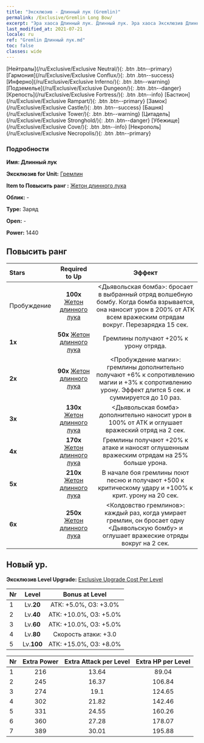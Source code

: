 ```yaml
---
title: "Эксклюзив - Длинный лук (Gremlin)"
permalink: /Exclusive/Gremlin Long Bow/
excerpt: "Эра хаоса Длинный лук. Длинный лук. Эра хаоса Эксклюзив Длинный лук. Гремлин Эксклюзив."
last_modified_at: 2021-07-21
locale: ru
ref: "Gremlin Длинный лук.md"
toc: false
classes: wide
---
```

 [Нейтралы](/ru/Exclusive/Exclusive Neutral/){: .btn .btn--primary} [Гармония](/ru/Exclusive/Exclusive Conflux/){: .btn .btn--success} [Инферно](/ru/Exclusive/Exclusive Inferno/){: .btn .btn--warning} [Подземелье](/ru/Exclusive/Exclusive Dungeon/){: .btn .btn--danger} [Крепость](/ru/Exclusive/Exclusive Fortress/){: .btn .btn--info} [Бастион](/ru/Exclusive/Exclusive Rampart/){: .btn .btn--primary} [Замок](/ru/Exclusive/Exclusive Castle/){: .btn .btn--success} [Башня](/ru/Exclusive/Exclusive Tower/){: .btn .btn--warning} [Цитадель](/ru/Exclusive/Exclusive Stronghold/){: .btn .btn--danger} [Убежище](/ru/Exclusive/Exclusive Cove/){: .btn .btn--info} [Некрополь](/ru/Exclusive/Exclusive Necropolis/){: .btn .btn--primary} 

### Подробности
 **Имя: Длинный лук** 

 **Эксклюзив for Unit:** [Гремлин](/ru/units/Gremlin/) 

 **Item to Повысить ранг :** [Жетон длинного лука](/ItemsRU/con_914/)

 **Облик:** -

 **Type:** Заряд

 **Open:** -

 **Power:** 1440

## Повысить ранг 

  |     Stars    |  Required to Up | Эффект |
  |:-------------|:---------------:|:---------------:|
  |  Пробуждение  | **100x** [Жетон длинного лука](/ItemsRU/con_914/) | <Дьявольская бомба>: бросает в выбранный отряд волшебную бомбу. Когда бомба взрывается, она наносит урон в 200% от АТК всем вражеским отрядам вокруг. Перезарядка 15 сек. |
  | **1x** <i class="fas fa-star"/> | **50x** [Жетон длинного лука](/ItemsRU/con_914/) | Гремлины получают +20% к урону отряда. |
  | **2x** <i class="fas fa-star"/> | **90x** [Жетон длинного лука](/ItemsRU/con_914/) | <Пробуждение магии>: гремлины дополнительно получают +6% к сопротивлению магии и +3% к сопротивлению урону. Эффект длится 5 сек. и суммируется до 10 раз. |
  | **3x** <i class="fas fa-star"/> | **130x** [Жетон длинного лука](/ItemsRU/con_914/) | <Дьявольская бомба> дополнительно наносит урон в 100% от АТК и оглушает вражеский отряд на 2 сек. |
  | **4x** <i class="fas fa-star"/> | **170x** [Жетон длинного лука](/ItemsRU/con_914/) | Гремлины получают +20% к атаке и наносят оглушенным вражеским отрядам на 25% больше урона. |
  | **5x** <i class="fas fa-star"/> | **210x** [Жетон длинного лука](/ItemsRU/con_914/) | В начале боя гремлины поют песню и получают +500 к критическому удару и +100% к крит. урону на 20 сек. |
  | **6x** <i class="fas fa-star"/> | **250x** [Жетон длинного лука](/ItemsRU/con_914/) | <Колдовство гремлинов>: каждый раз, когда умирает гремлин, он бросает одну <Дьявольскую бомбу> и оглушает вражеские отряды вокруг на 2 сек. |


## Новый ур.
 **Эксклюзив Level Upgrade:** [Exclusive Upgrade Cost Per Level](/Exclusive/ExclusiveUpgradeCostPerLevel/)

  |  Nr  |   Level  | Bonus at Level |
  |:-----|:--------:|:--------------:|
  | 1 | Lv.**20** | АТК: +5.0%, ОЗ: +3.0% |
  | 2 | Lv.**40** | АТК: +10.0%, ОЗ: +5.0% |
  | 3 | Lv.**60** | АТК: +10.0%, ОЗ: +5.0% |
  | 4 | Lv.**80** | Скорость атаки: +3.0 |
  | 5 | Lv.**100** | АТК: +15.0%, ОЗ: +8.0% |


  |  Nr  |  Extra Power | Extra Attack per Level | Extra HP per Level |
  |:-----|:--------:|:--------:|:--------:|
  | 1 | 216 | 13.64 | 89.04 |
  | 2 | 245 | 16.37 | 106.84 |
  | 3 | 274 | 19.1 | 124.65 |
  | 4 | 302 | 21.82 | 142.46 |
  | 5 | 331 | 24.55 | 160.26 |
  | 6 | 360 | 27.28 | 178.07 |
  | 7 | 389 | 30.01 | 195.88 |


